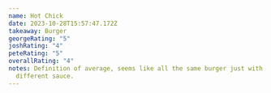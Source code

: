 ```yaml
---
name: Hot Chick
date: 2023-10-28T15:57:47.172Z
takeaway: Burger
georgeRating: "5"
joshRating: "4"
peteRating: "5"
overallRating: "4"
notes: D﻿efinition of average, seems like all the same burger just with
  different sauce.
---
```

